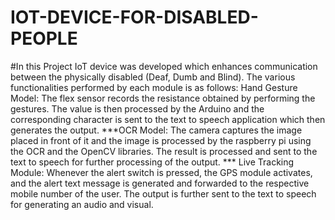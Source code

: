 # IOT-DEVICE-FOR-DISABLED-PEOPLE



#In this Project IoT device was developed which enhances communication between the physically disabled (Deaf, Dumb and Blind). The various functionalities performed by each module is as follows:
Hand Gesture Model: The flex sensor records the resistance obtained by performing the gestures. The value is then processed by the Arduino and the corresponding character is sent to the text to speech application which then generates the output.
***OCR Model: The camera captures the image placed in front of it and the image is processed by the raspberry pi using the OCR and the OpenCV libraries. The result is processed and sent to the text to speech for further processing of the output.
*** Live Tracking Module: Whenever the alert switch is pressed, the GPS module activates, and the alert text message is generated and forwarded to the respective mobile number of the user. The output is further sent to the text to speech for generating an audio and visual.
